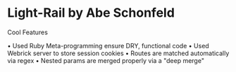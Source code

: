 Light-Rail by Abe Schonfeld
===========
Cool Features

•	Used Ruby Meta-programming ensure DRY, functional code
•	Used Webrick server to store session cookies
•	Routes are matched automatically via regex
•	Nested params are merged properly via a "deep merge"
